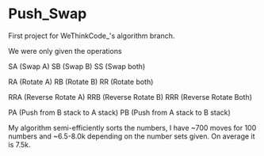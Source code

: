 # Push_Swap

First project for WeThinkCode_'s algorithm branch.

We were only given the operations

SA (Swap A)
SB (Swap B)
SS (Swap both)

RA (Rotate A)
RB (Rotate B)
RR (Rotate both)

RRA (Reverse Rotate A)
RRB (Reverse Rotate B)
RRR (Reverse Rotate Both)

PA (Push from B stack to A stack)
PB (Push from A stack to B stack)

My algorithm semi-efficiently sorts the numbers, I have ~700 moves for 100 numbers and ~6.5-8.0k depending on the number sets given. On average it is 7.5k.
